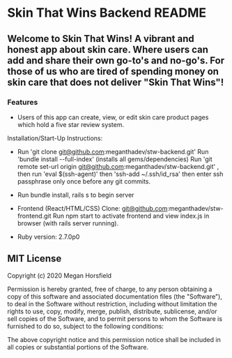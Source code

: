 # Skin That Wins Backend README 


## Welcome to Skin That Wins! A vibrant  and honest app about skin care. Where users can add and share their own go-to's and no-go's. For those of us who are tired of spending money on skin care that does not deliver "Skin That Wins"!



### Features

- Users of this app can create, view, or edit skin care product pages which hold a five star review system.


Installation/Start-Up Instructions:

* Run 'git clone git@github.com:meganthadev/stw-backend.git' Run 'bundle install --full-index' (installs all gems/dependencies) Run 'git remote set-url origin git@github.com:meganthadev/stw-backend.git' , then run 'eval $(ssh-agent)' then 'ssh-add ~/.ssh/id_rsa' then enter ssh passphrase only once before any git commits.

* Run bundle install, rails s to begin server

* Frontend (React/HTML/CSS) Clone: git@github.com:meganthadev/stw-frontend.git Run npm start to activate frontend and view index.js in browser (with rails server running).

* Ruby version: 2.7.0p0



## MIT License

Copyright (c) 2020 Megan Horsfield

Permission is hereby granted, free of charge, to any person obtaining a copy of this software and associated documentation files (the "Software"), to deal in the Software without restriction, including without limitation the rights to use, copy, modify, merge, publish, distribute, sublicense, and/or sell copies of the Software, and to permit persons to whom the Software is furnished to do so, subject to the following conditions:

The above copyright notice and this permission notice shall be included in all copies or substantial portions of the Software.


